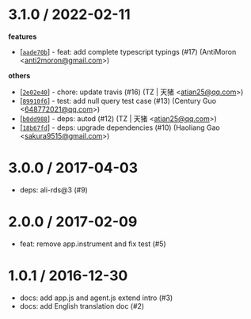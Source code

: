 
3.1.0 / 2022-02-11
==================

**features**
  * [[`aade70b`](http://github.com/eggjs/egg-mysql/commit/aade70bce78afb39e8e9b3201261bbb8bcf26847)] - feat: add complete typescript typings (#17) (AntiMoron <<anti2moron@gmail.com>>)

**others**
  * [[`2e02e40`](http://github.com/eggjs/egg-mysql/commit/2e02e402d6d23740f68ae26c28633303d4d9e206)] - chore: update travis (#16) (TZ | 天猪 <<atian25@qq.com>>)
  * [[`89910f6`](http://github.com/eggjs/egg-mysql/commit/89910f6ef17be38b59bc066d754793cc65a84624)] - test: add null query test case (#13) (Century Guo <<648772021@qq.com>>)
  * [[`b0dd988`](http://github.com/eggjs/egg-mysql/commit/b0dd988d51b95d576c852d54d26014a845ac2f3d)] - deps: autod (#12) (TZ | 天猪 <<atian25@qq.com>>)
  * [[`18b67fd`](http://github.com/eggjs/egg-mysql/commit/18b67fd3e43627ad420ed3df8e8a6e305f5202f6)] - deps: upgrade dependencies (#10) (Haoliang Gao <<sakura9515@gmail.com>>)

3.0.0 / 2017-04-03
==================

  * deps: ali-rds@3 (#9)

2.0.0 / 2017-02-09
==================

  * feat: remove app.instrument and fix test (#5)

1.0.1 / 2016-12-30
==================

  * docs: add app.js and agent.js extend intro (#3)
  * docs: add English translation doc (#2)
